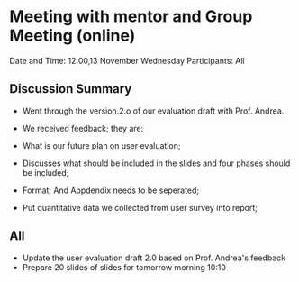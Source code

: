 # Meeting with mentor and Group Meeting (online)

Date and Time: 12:00,13 November Wednesday
Participants: All

## Discussion Summary

- Went through the version.2.o of our evaluation draft with Prof. Andrea.

- We received feedback; they are:

- What is our future plan on user evaluation;
- Discusses what should be included in the slides and four phases should be included;

- Format; And Appdendix needs to be seperated;

- Put quantitative data we collected from user survey into report;

## All

- Update the user evaluation draft 2.0 based on Prof. Andrea's feedback
- Prepare 20 slides of slides for tomorrow morning 10:10
